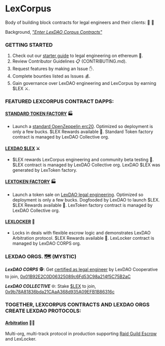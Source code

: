 # LexCorpus
Body of building block contracts for legal engineers and their clients: 🤖 📜

Background, ["*Enter LexDAO Corpus Contracts"*](https://medium.com/lexdaoism/enter-lexdao-corpus-contracts-df01d8518019)

### GETTING STARTED

1. Check out our [starter guide]() to legal engineering on ethereum 📕. 
2. Review Contributor Guidelines 📋 (CONTRIBUTING.md).
3. Request features by making an Issue ✋.
4. Complete bounties listed as Issues 💰.
5. Gain governance over LexDAO engineering and LexCorpus by earning $LEX ⚔️.

### FEATURED LEXCORPUS CONTRACT DAPPS:
#### [STANDARD TOKEN FACTORY](https://lexdao.github.io/OZToken/) 🏭
 * Launch a [standard OpenZeppelin erc20](https://github.com/OpenZeppelin/openzeppelin-contracts/blob/master/contracts/presets/ERC20PresetMinterPauser.sol). Optimized so deployment is only a few bucks. $LEX Rewards available 💸. Standard Token factory contract is managed by LexDAO Collective org.
#### [LEXDAO $LEX](https://lexdao.github.io/LEX/) ⚔️
 * $LEX rewards LexCorpus engineering and community beta testing 💸. $LEX contract is managed by LexDAO Collective org. LexDAO $LEX was generated by LexToken factory. 
#### [LEXTOKEN FACTORY](https://lexdao.github.io/LexTokenize/) 🏭
 * Launch a token sale on [LexDAO legal engineering](https://lexdao.substack.com/p/launch-on-lextoken). Optimized so deployment is only a few bucks. Dogfooded by LexDAO to launch $LEX. $LEX Rewards available 💸. LexToken factory contract is managed by LexDAO Collective org.
#### [LEXLOCKER](https://lexdao.github.io/LXL/) 🔐
 * Locks in deals with flexible escrow logic and demonstrates LexDAO Arbitration protocol. $LEX Rewards available 💸. LexLocker contract is managed by LexDAO CORPS org.
 
### LEXDAO ORGS. 🗺️ (MYSTIC)

***LexDAO CORPS*** 🕵️: Get [certified as legal engineer](https://github.com/lexDAO/Legal-Engineers) by LexDAO Cooperative to join, [0x01B92E2C0D06325089c6Fd53C98a214f5C75B2aC](https://etherscan.io/address/0x01b92e2c0d06325089c6fd53c98a214f5c75b2ac#code)

***LexDAO COLLECTIVE*** 🌐: Stake [$LEX](https://lexdao.github.io/LEX/) to join, [0x9b78A81836bda21CAaA368d935A09EFB1B86316c](https://etherscan.io/address/0x9b78A81836bda21CAaA368d935A09EFB1B86316c#code)

### TOGETHER, LEXCORPUS CONTRACTS AND LEXDAO ORGS CREATE LEXDAO PROTOCOLS:

#### [Arbitration](https://github.com/lexDAO/Arbitration) 🧑‍⚖️
Multi-org, multi-track protocol in production supporting [Raid Guild Escrow](https://escrow.raidguild.org/) and LexLocker.
